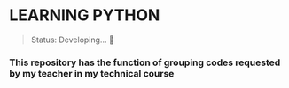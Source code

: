 # LEARNING PYTHON
> Status: Developing... 🚧

### This repository has the function of grouping codes requested by my teacher in my technical course
